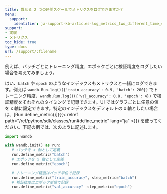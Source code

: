 ```yaml
---
title: 異なる 2 つの時間スケールでメトリクスをログできますか？
menu:
  support:
    identifier: ja-support-kb-articles-log_metrics_two_different_time_scales_example_log_training
support:
- 実験
- メトリクス
toc_hide: true
type: docs
url: /support/:filename
---
```


例えば、バッチごとにトレーニング精度、エポックごとに検証精度をログしたい場合を考えてみましょう。

はい、`batch` や `epoch` のようなインデックスもメトリクスと一緒にログできます。例えば `wandb.Run.log()({'train_accuracy': 0.9, 'batch': 200})` でトレーニング精度、`wandb.Run.log()({'val_accuracy': 0.8, 'epoch': 4})` で検証精度をそれぞれのタイミングで記録できます。UI ではグラフごとに任意の値を x 軸に設定できます。特定のインデックスをデフォルトの x 軸としたい場合は、[Run.define_metric()]({{< relref path="/ref/python/sdk/classes/run#define_metric" lang="ja" >}}) を使ってください。下記の例では、次のように記述します。

```python
import wandb

with wandb.init() as run:
   # バッチを x 軸として定義
   run.define_metric("batch")
   # エポックを x 軸として定義
   run.define_metric("epoch")

   # トレーニング精度はバッチ単位で記録
   run.define_metric("train_accuracy", step_metric="batch")
   # 検証精度はエポック単位で記録
   run.define_metric("val_accuracy", step_metric="epoch")
```